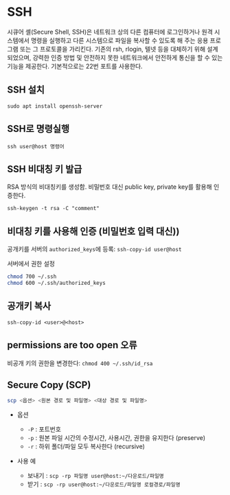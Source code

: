 # SSH

시큐어 셸(Secure Shell, SSH)은 네트워크 상의 다른 컴퓨터에 로그인하거나 원격 시스템에서 명령을 실행하고 다른 시스템으로 파일을 복사할 수 있도록 해 주는 응용 프로그램 또는 그 프로토콜을 가리킨다. 기존의 rsh, rlogin, 텔넷 등을 대체하기 위해 설계되었으며, 강력한 인증 방법 및 안전하지 못한 네트워크에서 안전하게 통신을 할 수 있는 기능을 제공한다. 기본적으로는 22번 포트를 사용한다.

## SSH 설치

`sudo apt install openssh-server`

## SSH로 명령실행

`ssh user@host 명령어`

## SSH 비대칭 키 발급

RSA 방식의 비대칭키를 생성함. 비밀번호 대신 public key, private key를 활용해 인증한다.

`ssh-keygen -t rsa -C "comment"`

## 비대칭 키를 사용해 인증 (비밀번호 입력 대신))

공개키를 서버의 `authorized_keys`에 등록: `ssh-copy-id user@host`

서버에서 권한 설정

```sh
chmod 700 ~/.ssh
chmod 600 ~/.ssh/authorized_keys
```

## 공개키 복사

`ssh-copy-id <user>@<host>`

## permissions are too open 오류

비공개 키의 권한을 변경한다: `chmod 400 ~/.ssh/id_rsa`

## Secure Copy (SCP)

```sh
scp <옵션> <원본 경로 및 파일명> <대상 경로 및 파일명>
```

- 옵션
  - `-P` : 포트번호
  - `-p` : 원본 파일 시간의 수정시간, 사용시간, 권한을 유지한다 (preserve)
  - `-r` : 하위 폴더/파일 모두 복사한다 (recursive)

- 사용 예
  - 보내기 : `scp -rp 파일명 user@host:~/다운로드/파일명`
  - 받기 : `scp -rp user@host:~/다운로드/파일명 로컬경로/파일명`
